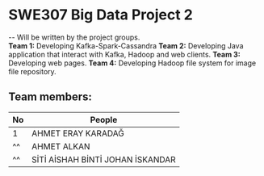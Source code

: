 # SWE307 Big Data Project 2
--
Will be written by the project groups.<br>
**Team 1:** Developing Kafka-Spark-Cassandra
**Team 2:** Developing Java application that interact with Kafka, Hadoop and web clients.
**Team 3:** Developing web pages.
**Team 4:** Developing Hadoop file system for image file repository.
## Team members:
|No| People|
|---|---|
|1| AHMET ERAY KARADAĞ|
|^^ | AHMET ALKAN |
|^^ | SİTİ AİSHAH BİNTİ JOHAN İSKANDAR|
